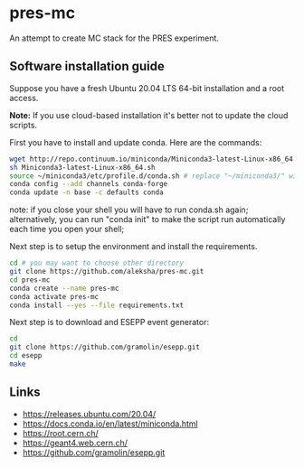 # pres-mc

An attempt to create MC stack for the PRES experiment.

## Software installation guide

Suppose you have a fresh Ubuntu 20.04 LTS 64-bit installation and a root access.

**Note:** If you use cloud-based installation it's better not to update the cloud scripts.

First you have to install and update conda. Here are the commands:
```bash
wget http://repo.continuum.io/miniconda/Miniconda3-latest-Linux-x86_64.sh
sh Miniconda3-latest-Linux-x86_64.sh
source ~/miniconda3/etc/profile.d/conda.sh # replace "~/miniconda3/" with your conda path if you've changed it
conda config --add channels conda-forge
conda update -n base -c defaults conda
```
note: if you close your shell you will have to run conda.sh again; alternatively, you can run "conda init" to make the script run automatically each time you open your shell;


Next step is to setup the environment and install the requirements.
```bash
cd # you may want to choose other directory
git clone https://github.com/aleksha/pres-mc.git
cd pres-mc
conda create --name pres-mc
conda activate pres-mc
conda install --yes --file requirements.txt
```

Next step is to download and ESEPP event generator:
```bash
cd
git clone https://github.com/gramolin/esepp.git
cd esepp
make
```

## Links
 - https://releases.ubuntu.com/20.04/
 - https://docs.conda.io/en/latest/miniconda.html
 - https://root.cern.ch/
 - https://geant4.web.cern.ch/
 - https://github.com/gramolin/esepp.git
